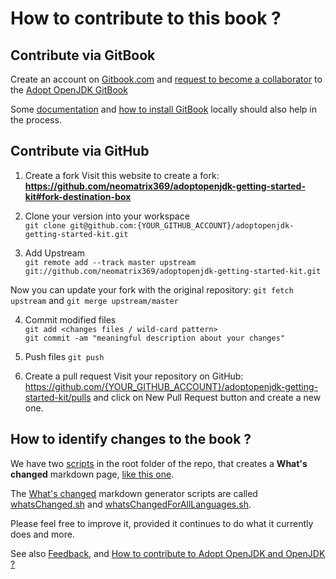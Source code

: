 # How to contribute to this book ?

## Contribute via GitBook

Create an account on [Gitbook.com](http://www.gitbook.com/login) and [request to become a collaborator](https://www.gitbook.com/book/neomatrix369/adoptopenjdk-getting-started-kit/contact) to the [Adopt OpenJDK GitBook](http://neomatrix369.gitbooks.io/adoptopenjdk-getting-started-kit/)

Some [documentation](http://help.gitbook.com/) and [how to install GitBook](https://github.com/GitbookIO/gitbook) locally should also help in the process.

## Contribute via GitHub

1. Create a fork
Visit this website to create a fork: **https://github.com/neomatrix369/adoptopenjdk-getting-started-kit#fork-destination-box** 

2. Clone your version into your workspace <br/>
```git clone git@github.com:{YOUR_GITHUB_ACCOUNT}/adoptopenjdk-getting-started-kit.git```

3. Add Upstream <br/>
```git remote add --track master upstream git://github.com/neomatrix369/adoptopenjdk-getting-started-kit.git```

Now you can update your fork with the original repository:
```git fetch upstream``` 
and 
```git merge upstream/master```

4. Commit modified files <br/>
```git add <changes files / wild-card pattern>```<br/>
```git commit -am "meaningful description about your changes"```

5. Push files
```git push```

6. Create a pull request
Visit your repository on GitHub: https://github.com/{YOUR_GITHUB_ACCOUNT}/adoptopenjdk-getting-started-kit/pulls and click on New Pull Request button and create a new one.

## How to identify changes to the book ?

We have two [scripts](https://github.com/neomatrix369/adoptopenjdk-getting-started-kit) in the root folder of the repo, that creates a <b>What's changed</b> markdown page, [like this one](http://neomatrix369.gitbooks.io/adoptopenjdk-getting-started-kit/content/en/whatsChanged.html).

The [What's changed](http://neomatrix369.gitbooks.io/adoptopenjdk-getting-started-kit/content/en/whatsChanged.html) markdown generator scripts are called [whatsChanged.sh](https://github.com/neomatrix369/adoptopenjdk-getting-started-kit/blob/master/whatsChangedFor.sh) and [whatsChangedForAllLanguages.sh](https://github.com/neomatrix369/adoptopenjdk-getting-started-kit/blob/master/whatsChangedFor.sh).

Please feel free to improve it, provided it continues to do what it currently does and more.

See also [Feedback](feedback.md), and [How to contribute to Adopt OpenJDK and OpenJDK ?](how_to_contribute_to_adopt_openjdk_and_openjdk.md)